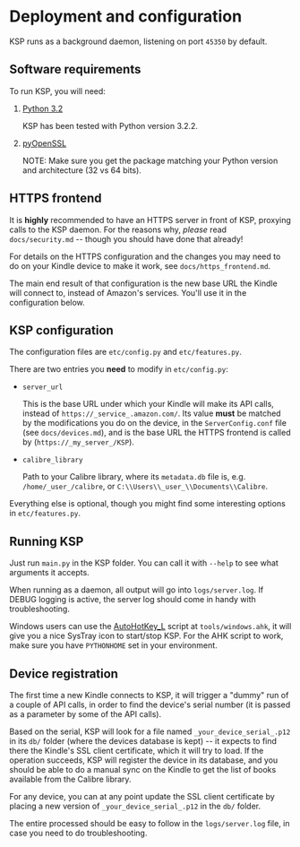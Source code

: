 Deployment and configuration
============================

KSP runs as a background daemon, listening on port `45350` by default.


Software requirements
---------------------

To run KSP, you will need:

1. [Python 3.2](http://python.org/download/)

     KSP has been tested with Python version 3.2.2.

2. [pyOpenSSL](http://pypi.python.org/pypi/pyOpenSSL)

     NOTE: Make sure you get the package matching your Python version and architecture (32 vs 64 bits).


HTTPS frontend
--------------

It is **highly** recommended to have an HTTPS server in front of KSP, proxying calls to the KSP daemon. For the reasons
why, *please* read `docs/security.md` -- though you should have done that already!

For details on the HTTPS configuration and the changes you may need to do on your Kindle device to make it work, see
`docs/https_frontend.md`.

The main end result of that configuration is the new base URL the Kindle will connect to, instead of Amazon's services.
You'll use it in the configuration below.


KSP configuration
-----------------

The configuration files are `etc/config.py` and `etc/features.py`.

There are two entries you **need** to modify in `etc/config.py`:

* `server_url`

    This is the base URL under which your Kindle will make its API calls, instead of `https://_service_.amazon.com/`.
    Its value **must** be matched by the modifications you do on the device, in the `ServerConfig.conf` file
    (see `docs/devices.md`), and is the base URL the HTTPS frontend is called by (`https://_my_server_/KSP`).

* `calibre_library`

    Path to your Calibre library, where its `metadata.db` file is, e.g. `/home/_user_/calibre`, or
    `C:\\Users\\_user_\\Documents\\Calibre`.

Everything else is optional, though you might find some interesting options in `etc/features.py`.


Running KSP
-----------

Just run `main.py` in the KSP folder. You can call it with `--help` to see what arguments it accepts.

When running as a daemon, all output will go into `logs/server.log`. If DEBUG logging is active, the server log
should come in handy with troubleshooting.

Windows users can use the [AutoHotKey_L](http://www.autohotkey.com/download/) script at `tools/windows.ahk`, it will
give you a nice SysTray icon to start/stop KSP. For the AHK script to work, make sure you have `PYTHONHOME` set in your
environment.


Device registration
-------------------

The first time a new Kindle connects to KSP, it will trigger a "dummy" run of a couple of API calls, in order to find
the device's serial number (it is passed as a parameter by some of the API calls).

Based on the serial, KSP will look for a file named `_your_device_serial_.p12` in its `db/` folder (where the devices
database is kept) -- it expects to find there the Kindle's SSL client certificate, which it will try to load. If the
operation succeeds, KSP will register the device in its database, and you should be able to do a manual sync on the
Kindle to get the list of books available from the Calibre library.

For any device, you can at any point update the SSL client certificate by placing a new version of
`_your_device_serial_.p12` in the `db/` folder.

The entire processed should be easy to follow in the `logs/server.log` file, in case you need to do troubleshooting.
